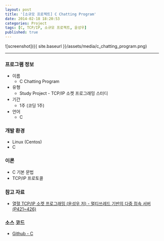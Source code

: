 ```yaml
---
layout: post
title: '[소규모 프로젝트] C Chatting Program'
date: 2014-02-18 18:20:53
categories: Project
tags: [C, TCP/IP, 소규모 프로젝트, 윤성우]
published: true
---
```


![screenshot]({{ site.baseurl }}/assets/media/c_chatting_program.png)

* * *


### 프로그램 정보

* 이름
	* C Chatting Program
* 유형
	* Study Project - TCP/IP 소켓 프로그래밍 스터디
* 기간
	* 1주 (코딩 1주)
* 언어
	* C

### 개발 환경

* Linux (Centos)
* C

### 이론

* C 기본 문법
* TCP/IP 프로토콜

### 참고 자료

* [열혈 TCP/IP 소켓 프로그래밍 (윤성우 저) - 멀티쓰레드 기반의 다중 접속 서버 (P421~426)](http://book.naver.com/bookdb/book_detail.nhn?bid=6190577)

### 소스 코드

* [Github - C](https://github.com/egaoneko/Chat_C)

